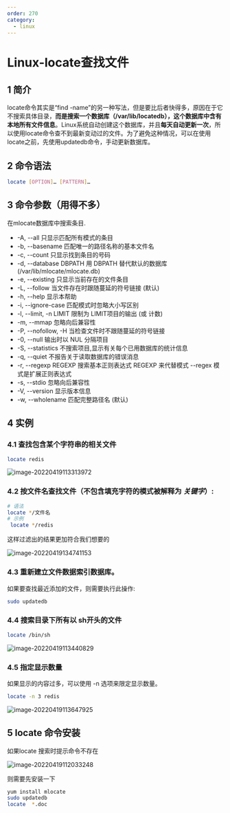```yaml
---
order: 270
category:
  - linux
---
```


# Linux-locate查找文件

## 1 简介

locate命令其实是“find -name”的另一种写法，但是要比后者快得多，原因在于它不搜索具体目录，**而是搜索一个数据库（/var/lib/locatedb），这个数据库中含有本地所有文件信息**。Linux系统自动创建这个数据库，并且**每天自动更新一次**，所以使用locate命令查不到最新变动过的文件。为了避免这种情况，可以在使用locate之前，先使用updatedb命令，手动更新数据库。

## 2 命令语法

```bash
locate [OPTION]… [PATTERN]…
```

## 3 命令参数（用得不多）

在mlocate数据库中搜索条目.

- -A, --all   只显示匹配所有模式的条目
-  -b, --basename     匹配唯一的路径名称的基本文件名
-  -c, --count      只显示找到条目的号码
-  -d, --database DBPATH 用 DBPATH 替代默认的数据库(/var/lib/mlocate/mlocate.db)
-  -e, --existing     只显示当前存在的文件条目
-  -L, --follow      当文件存在时跟随蔓延的符号链接 (默认)
- -h, --help       显示本帮助
-  -i, --ignore-case   匹配模式时忽略大小写区别
-  -l, --limit, -n LIMIT 限制为 LIMIT项目的输出 (或 计数) 
-  -m, --mmap       忽略向后兼容性
-  -P, --nofollow, -H   当检查文件时不跟随蔓延的符号链接
-  -0, --null       输出时以 NUL 分隔项目
-  -S, --statistics    不搜索项目,显示有关每个已用数据库的统计信息
-  -q, --quiet      不报告关于读取数据库的错误消息
-  -r, --regexp REGEXP  搜索基本正则表达式 REGEXP 来代替模式
     --regex      模式是扩展正则表达式
-  -s, --stdio      忽略向后兼容性
-  -V, --version     显示版本信息
- -w, --wholename    匹配完整路径名 (默认)

## 4 实例

### 4.1 查找包含某个字符串的相关文件

```bash
locate redis
```

![image-20220419113313972](https://zszblog.oss-cn-beijing.aliyuncs.com/zszblog/image-20220419113313972.png)

### 4.2 按文件名查找文件（不包含填充字符的模式被解释为 *关键字*）:

```bash
# 语法
locate */文件名
# 示例
 locate */redis
```

这样过滤出的结果更加符合我们想要的

![image-20220419134741153](https://zszblog.oss-cn-beijing.aliyuncs.com/zszblog/image-20220419134741153.png)

### 4.3 重新建立文件数据索引数据库。

如果要查找最近添加的文件，则需要执行此操作:

```bash
sudo updatedb
```

### 4.4 搜索目录下所有以 sh开头的文件

```bash
locate /bin/sh
```



![image-20220419113440829](https://zszblog.oss-cn-beijing.aliyuncs.com/zszblog/image-20220419113440829.png)

### 4.5 指定显示数量

如果显示的内容过多，可以使用 -n 选项来限定显示数量。

```bash
locate -n 3 redis
```

![image-20220419113647925](https://zszblog.oss-cn-beijing.aliyuncs.com/zszblog/image-20220419113647925.png)

## 5 locate 命令安装

如果locate 搜索时提示命令不存在

![image-20220419112033248](https://zszblog.oss-cn-beijing.aliyuncs.com/zszblog/image-20220419112033248.png)

则需要先安装一下

```bash
yum install mlocate
sudo updatedb
locate  *.doc
```

